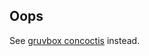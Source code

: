 ## Oops

See [gruvbox concoctis](https://marketplace.visualstudio.com/items?itemName=wheredoesyourmindgo.gruvbox-concoctis) instead.
